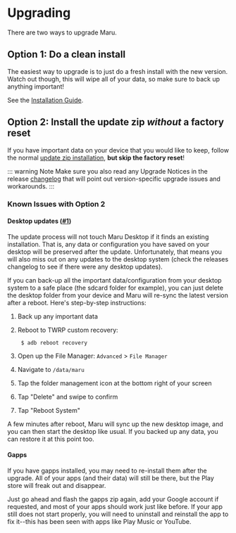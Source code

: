 # Upgrading

There are two ways to upgrade Maru.

## Option 1: Do a clean install

The easiest way to upgrade is to just do a fresh install with the new version. Watch out though, this will wipe all of your data, so make sure to back up anything important!

See the [Installation Guide](installation.md).

## Option 2: Install the update zip *without* a factory reset

If you have important data on your device that you would like to keep, follow the normal [update zip installation](installation.md), **but skip the factory reset**!

::: warning Note
Make sure you also read any Upgrade Notices in the release [changelog](https://github.com/maruos/maruos/blob/master/CHANGELOG.md) that will point out version-specific upgrade issues and workarounds.
:::

### Known Issues with Option 2

#### Desktop updates ([#1](https://github.com/maruos/maruos/issues/1))

The update process will not touch Maru Desktop if it finds an existing installation. That is, any data or configuration you have saved on your desktop will be preserved after the update. Unfortunately, that means you will also miss out on any updates to the desktop system (check the releases changelog to see if there were any desktop updates).

If you can back-up all the important data/configuration from your desktop system to a safe place (the sdcard folder for example), you can just delete the desktop folder from your device and Maru will re-sync the latest version after a reboot. Here's step-by-step instructions:

1. Back up any important data

2. Reboot to TWRP custom recovery:

        $ adb reboot recovery

3. Open up the File Manager: `Advanced` > `File Manager`

4. Navigate to `/data/maru`

5. Tap the folder management icon at the bottom right of your screen

6. Tap "Delete" and swipe to confirm

7. Tap "Reboot System"

A few minutes after reboot, Maru will sync up the new desktop image, and you can then start the desktop like usual. If you backed up any data, you can restore it at this point too.

#### Gapps

If you have gapps installed, you may need to re-install them after the upgrade. All of your apps (and their data) will still be there, but the Play store will freak out and disappear.

Just go ahead and flash the gapps zip again, add your Google account if requested, and most of your apps should work just like before. If your app still does not start properly, you will need to uninstall and reinstall the app to fix it--this has been seen with apps like Play Music or YouTube.
